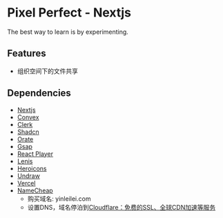 # Pixel Perfect - Nextjs

The best way to learn is by experimenting.

## Features

- 组织空间下的文件共享

## Dependencies

- [Nextjs](https://nextjs.org/)
- [Convex](https://docs.convex.dev/quickstart/nextjs)
- [Clerk](https://dashboard.clerk.com/sign-up)
- [Shadcn](https://ui.shadcn.com/docs)
- [Orate](https://www.orate.dev/)
- [Gsap](https://gsap.com/resources/get-started/#creating-an-animation)
- [React Player](https://github.com/cookpete/react-player)
- [Lenis](https://github.com/darkroomengineering/lenis)
- [Heroicons](https://heroicons.com/outline)
- [Undraw](https://undraw.co/)
- [Vercel](https://vercel.com/)
- [NameCheap](https://www.namecheap.com/)
  - 购买域名: yinleilei.com
  - 设置DNS，域名停泊到[Cloudflare：免费的SSL、全球CDN加速等服务](https://dash.cloudflare.com/)
